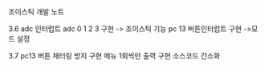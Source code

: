 조이스틱 개발 노트

3.6
adc 인터럽트  adc 0 1 2 3 구현
-> 조이스틱 기능
pc 13 버튼인터럽트 구현
->모드 설정

3.7
pc13 버튼 채터링 방지 구현
메뉴 1회씩만 출력 구현
소스코드 간소화


